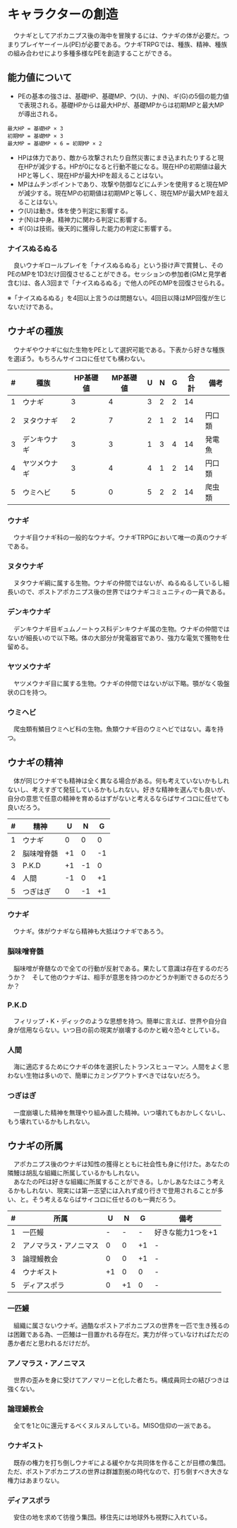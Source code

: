 # キャラクターの創造
　ウナギとしてアポカニプス後の海中を冒険するには、ウナギの体が必要だ。つまりプレイヤーイール(PE)が必要である。ウナギTRPGでは、種族、精神、種族の組み合わせにより多種多様なPEを創造することができる。

## 能力値について
- PEの基本の強さは、基礎HP、基礎MP、ウ(U)、ナ(N)、ギ(G)の5個の能力値で表現される。基礎HPからは最大HPが、基礎MPからは初期MPと最大MPが導出される。

```
最大HP = 基礎HP × 3
初期MP = 基礎MP × 3
最大MP = 基礎MP × 6 = 初期MP × 2
```

- HPは体力であり、敵から攻撃されたり自然災害にまき込まれたりすると現在HPが減少する。HPが0になると行動不能になる。現在HPの初期値は最大HPと等しく、現在HPが最大HPを超えることはない。
- MPはムチンポイントであり、攻撃や防御などにムチンを使用すると現在MPが減少する。現在MPの初期値は初期MPと等しく、現在MPが最大MPを超えることはない。
- ウ(U)は動き。体を使う判定に影響する。
- ナ(N)は中身。精神力に関わる判定に影響する。
- ギ(G)は技術。後天的に獲得した能力の判定に影響する。

### ナイスぬるぬる
　良いウナギロールプレイを「ナイスぬるぬる」という掛け声で賞賛し、そのPEのMPを1D3だけ回復させることができる。セッションの参加者(GMと見学者含む)は、各人3回まで「ナイスぬるぬる」で他人のPEのMPを回復させられる。

※「ナイスぬるぬる」を4回以上言うのは問題ない。4回目以降はMP回復が生じないだけである。

## ウナギの種族
　ウナギやウナギに似た生物をPEとして選択可能である。下表から好きな種族を選ぼう。もちろんサイコロに任せても構わない。

|  # | 種族 | HP基礎値 | MP基礎値 | U | N | G | 合計 | 備考 |
| --- | --- | --- | --- | --- | --- | --- | --- | --- |
|  1 | ウナギ | 3 | 4 | 3 | 2 | 2 | 14 |  |
|  2 | ヌタウナギ | 2 | 7 | 2 | 1 | 2 | 14 | 円口類 |
|  3 | デンキウナギ | 3 | 3 | 1 | 3 | 4 | 14 | 発電魚 |
|  4 | ヤツメウナギ | 3 | 4 | 4 | 1 | 2 | 14 | 円口類 |
|  5 | ウミヘビ | 5 | 0 | 5 | 2 | 2 | 14 | 爬虫類 |

### ウナギ
　ウナギ目ウナギ科の一般的なウナギ。ウナギTRPGにおいて唯一の真のウナギである。

### ヌタウナギ
　ヌタウナギ綱に属する生物。ウナギの仲間ではないが、ぬるぬるしているし細長いので、ポストアポカニプス後の世界ではウナギコミュニティの一員である。

### デンキウナギ
　デンキウナギ目ギュムノートゥス科デンキウナギ属の生物。ウナギの仲間ではないが細長いので以下略。体の大部分が発電器官であり、強力な電気で獲物を仕留める。

### ヤツメウナギ
　ヤツメウナギ目に属する生物。ウナギの仲間ではないが以下略。顎がなく吸盤状の口を持つ。

### ウミヘビ
　爬虫類有鱗目ウミヘビ科の生物。魚類ウナギ目のウミヘビではない。毒を持つ。

## ウナギの精神
　体が同じウナギでも精神は全く異なる場合がある。何も考えていないかもしれないし、考えすぎて発狂しているかもしれない。好きな精神を選んでも良いが、自分の意思で任意の精神を育めるはずがないと考えるならばサイコロに任せても良いだろう。

| # | 精神       | U  | N  | G  |
|---|------------|----|----|----|
| 1 | ウナギ     | 0  | 0  | 0  |
| 2 | 脳味噌脊髄 | +1 | 0  | -1 |
| 3 | P.K.D      | +1 | -1 | 0  |
| 4 | 人間       | -1 | 0  | +1 |
| 5 | つぎはぎ | 0 | -1 | +1 |

### ウナギ
　ウナギ。体がウナギなら精神も大抵はウナギであろう。

### 脳味噌脊髄
　脳味噌が脊髄なので全ての行動が反射である。果たして意識は存在するのだろうか？　そして他のウナギは、相手が意思を持つのかどうか判断できるのだろうか？

### P.K.D
　フィリップ・K・ディックのような思想を持つ。簡単に言えば、世界や自分自身が信用ならない。いつ目の前の現実が崩壊するのかと戦々恐々としている。

### 人間
　海に適応するためにウナギの体を選択したトランスヒューマン。人間をよく思わない生物は多いので、簡単にカミングアウトすべきではないだろう。

### つぎはぎ
　一度崩壊した精神を無理やり組み直した精神。いつ壊れてもおかしくないし、もう壊れているかもしれない。

## ウナギの所属
　アポカニプス後のウナギは知性の獲得とともに社会性も身に付けた。あなたの隣鰻は胡乱な組織に所属しているかもしれない。  
　あなたのPEは好きな組織に所属することができる。しかしあなたはこう考えるかもしれない、現実には第一志望には入れず成り行きで登用されることが多い、と。そう考えるならばサイコロに任せるのも一興だろう。

| # | 所属                   | U  | N  | G  | 備考              |
|---|------------------------|----|----|----|-------------------|
| 1 | 一匹鰻                 | -  | -  | -  | 好きな能力1つを+1 |
| 2 | アノマラス・アノニマス | 0  | 0  | +1 | -                 |
| 3 | 論理鰻教会             | 0  | 0  | +1 | -                 |
| 4 | ウナギスト             | +1 | 0  | 0  | -                 |
| 5 | ディアスポラ           | 0  | +1 | 0  | -                 |

### 一匹鰻
　組織に属さないウナギ。過酷なポストアポカニプスの世界を一匹で生き残るのは困難である為、一匹鰻は一目置かれる存在だ。実力が伴っていなければただの愚か者だと思われるだけだが。

### アノマラス・アノニマス
　世界の歪みを身に受けてアノマリーと化した者たち。構成員同士の結びつきは強くない。

### 論理鰻教会
　全てを1と0に還元するべくヌルヌルしている。MISO信仰の一派である。

### ウナギスト
　既存の権力を打ち倒しウナギによる緩やかな共同体を作ることが目標の集団。ただ、ポストアポカニプスの世界は群雄割拠の時代なので、打ち倒すべき大きな権力はあまりない。

### ディアスポラ
　安住の地を求めて彷徨う集団。移住先には地球外も視野に入れている。
